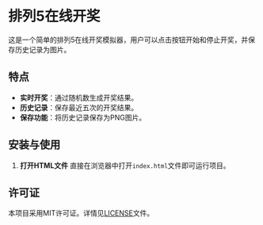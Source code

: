 # 排列5在线开奖

这是一个简单的排列5在线开奖模拟器，用户可以点击按钮开始和停止开奖，并保存历史记录为图片。

## 特点
- **实时开奖**：通过随机数生成开奖结果。
- **历史记录**：保存最近五次的开奖结果。
- **保存功能**：将历史记录保存为PNG图片。

## 安装与使用
1. **打开HTML文件**
    直接在浏览器中打开`index.html`文件即可运行项目。



## 许可证
本项目采用MIT许可证。详情见[LICENSE](LICENSE)文件。
